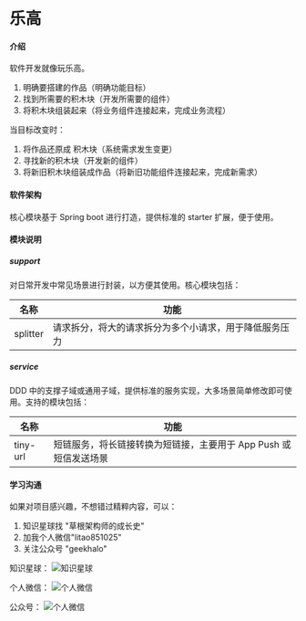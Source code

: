 # 乐高

#### 介绍
软件开发就像玩乐高。
1. 明确要搭建的作品（明确功能目标）
2. 找到所需要的积木块（开发所需要的组件）
3. 将积木块组装起来（将业务组件连接起来，完成业务流程）

当目标改变时：
1. 将作品还原成 积木块（系统需求发生变更）
2. 寻找新的积木块（开发新的组件）
3. 将新旧积木块组装成作品（将新旧功能组件连接起来，完成新需求）

#### 软件架构
核心模块基于 Spring boot 进行打造，提供标准的 starter 扩展，便于使用。

#### 模块说明

##### support
对日常开发中常见场景进行封装，以方便其使用。核心模块包括：

名称 | 功能 
---|---
splitter | 请求拆分，将大的请求拆分为多个小请求，用于降低服务压力




##### service
DDD 中的支撑子域或通用子域，提供标准的服务实现，大多场景简单修改即可使用。支持的模块包括：


名称 | 功能 
---|---
tiny-url | 短链服务，将长链接转换为短链接，主要用于 App Push 或 短信发送场景




#### 学习沟通
如果对项目感兴趣，不想错过精粹内容，可以：
1. 知识星球找 "草根架构师的成长史"
2. 加我个人微信"litao851025"
3. 关注公众号 "geekhalo"

知识星球：
![知识星球](http://images.geekhalo.com/qrcode/zsxq.jpeg)


个人微信：
![个人微信](http://images.geekhalo.com/qrcode/litao851025_wx.jpeg)


公众号：
![个人微信](http://images.geekhalo.com/qrcode/qrcode.jpg)


